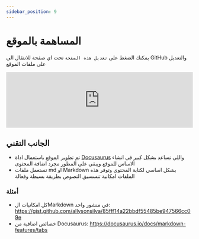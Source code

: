 ```yaml
---
sidebar_position: 9
---
```


# المساهمة بالموقع

يمكنك الضغط على `تعديل هذه الصفحة` تحت اي صفحة للانتقال الى GitHub والتعديل على ملفات الموقع

<iframe width="100%" height="auto" style={{minHeight: '50dvh'}} src="https://www.youtube.com/embed/2UfnKmga4w8?si=fq8tMBg1rqy_zBc7" title="YouTube video player" frameborder="0" allow="accelerometer; autoplay; clipboard-write; encrypted-media; gyroscope; picture-in-picture; web-share" referrerpolicy="strict-origin-when-cross-origin" allowfullscreen></iframe>

## الجانب التقني

- تم تطوير الموقع باستعمال اداة [Docusaurus](https://docusaurus.io/) واللي تساعد بشكل كبير في انشاء الاساس للموقع ويبقى على المطور مجرد اضافة المحتوى
- تستعمل ملفات md او Markdown بشكل اساسي لكتابة المحتوى وتوفر هذه الملفات امكانية تنسسيق النصوص بطريقة بسيطة وفعالة

### أمثلة

- كل امكانيات الMarkdown في منشور واحد: https://gist.github.com/allysonsilva/85fff14a22bbdf55485be947566cc09e
- خصائص اضافية من Docusaurus: https://docusaurus.io/docs/markdown-features/tabs
